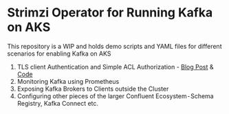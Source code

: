 # Strimzi Operator for Running Kafka on AKS 

This repository is a WIP and holds demo scripts and YAML files for different scenarios for enabling Kafka on AKS 

1. TLS client Authentication and Simple ACL Authorization - [Blog Post](https://medium.com/@agrajm/running-kafka-on-azure-kubernetes-service) & [Code](https://github.com/agrajm/strimzi-kafka-aks/tree/master/tls)  
2. Monitoring Kafka using Prometheus
3. Exposing Kafka Brokers to Clients outside the Cluster 
4. Configuring other pieces of the larger Confluent Ecosystem - Schema Registry, Kafka Connect etc.
